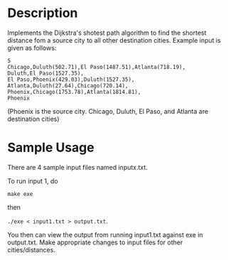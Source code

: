 # Description

Implements the Dijkstra's shotest path algorithm to find the shortest distance fom a source city to all other destination cities. Example input is given as follows:

```
5
Chicago,Duluth(502.71),El Paso(1487.51),Atlanta(718.19),
Duluth,El Paso(1527.35),
El Paso,Phoenix(429.03),Duluth(1527.35),
Atlanta,Duluth(27.64),Chicago(720.14),
Phoenix,Chicago(1753.78),Atlanta(1814.81),
Phoenix
```

(Phoenix is the source city. Chicago, Duluth, El Paso, and Atlanta are destination cities)

# Sample Usage

There are 4 sample input files named inputx.txt.

To run input 1, do

`make exe` 

then

`./exe < input1.txt > output.txt`.

You then can view the output from running input1.txt against exe in output.txt. Make appropriate changes to input files for other cities/distances.